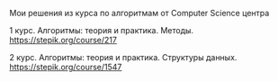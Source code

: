 Мои решения из курса по алгоритмам от Computer Science центра

1 курс. Алгоритмы: теория и практика. Методы.
https://stepik.org/course/217

2 курс. Алгоритмы: теория и практика. Структуры данных.
https://stepik.org/course/1547
